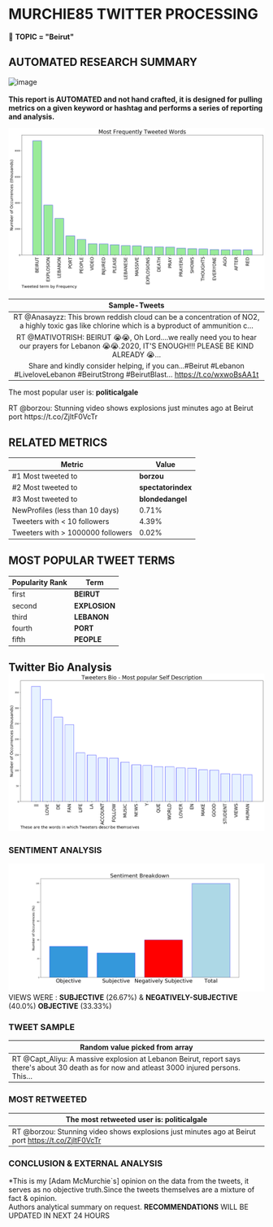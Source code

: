 # MURCHIE85 TWITTER PROCESSING 
&#x1F34E; **TOPIC = "Beirut"**

## AUTOMATED RESEARCH SUMMARY

![image](https://marketingplatform.google.com/about/static/images/gmp/analytics-smb-benefit.jpg)
<br></br>
<b> This report is AUTOMATED and not hand crafted, it is designed for pulling metrics on a given keyword or hashtag and performs a series of reporting and analysis.</b>



![image](TWEETS.png)



|                **Sample-Tweets**        |
| :-------------: |
| RT @Anasayzz: This brown reddish cloud can be a concentration of NO2, a highly toxic gas like chlorine which is a byproduct of ammunition c… |
| RT @MATIVOTRISH: BEIRUT 😭😭, Oh Lord....we really need you to hear our prayers for Lebanon 😭😭.2020, IT'S ENOUGH!!! PLEASE BE KIND ALREADY 😭… |
| Share and kindly consider helping, if you can...#Beirut #Lebanon #LiveloveLebanon #BeirutStrong #BeirutBlast… https://t.co/wxwoBsAA1t |

The most popular user is: **politicalgale**
<div class="alert alert-block alert-danger"> RT @borzou: Stunning video shows explosions just minutes ago at Beirut port https://t.co/ZjltF0VcTr</div>

## RELATED METRICS<br>
| Metric | Value |
| ------------- | ------------- |
| #1 Most tweeted to  | **borzou** |
| #2 Most tweeted to  | **spectatorindex** |
| #3 Most tweeted to  | **blondedangeI** |
| NewProfiles (less than 10 days) | 0.71%  |
| Tweeters with < 10 followers  | 4.39%|
| Tweeters with > 1000000 followers  | 0.02%  |



## MOST POPULAR TWEET TERMS 


| Popularity Rank  | Term |
| ------------- | ------------- |
| first  | **BEIRUT**  |
| second  | **EXPLOSION**  |
| third  | **LEBANON** |
| fourth  | **PORT**  |
| fifth  | **PEOPLE**  |


## Twitter Bio Analysis![image](BIO.png)
### SENTIMENT ANALYSIS
![image](sentiment.png)
VIEWS WERE : **SUBJECTIVE**  (26.67%) & **NEGATIVELY-SUBJECTIVE** (40.0%) **OBJECTIVE** (33.33%)

### TWEET SAMPLE 
| Random value picked from array |
| ------------- |
|RT @Capt_Aliyu: A massive explosion at Lebanon Beirut, report says there's about 30 death as for now and atleast 3000 injured persons. This… |

### MOST RETWEETED 

| The most retweeted user is: **politicalgale**  |
| ------------- |
| RT @borzou: Stunning video shows explosions just minutes ago at Beirut port https://t.co/ZjltF0VcTr |

### CONCLUSION & EXTERNAL ANALYSIS

*This is my [Adam McMurchie`s] opinion on the data from the tweets, it serves as no objective truth.Since the tweets themselves are a mixture of fact & opinion.<br>
Authors analytical summary on request.
**RECOMMENDATIONS** WILL BE UPDATED IN NEXT  24 HOURS <br>